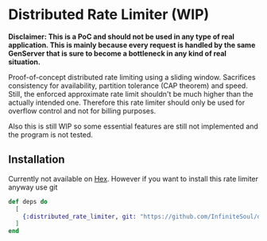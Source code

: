 # Distributed Rate Limiter (WIP)

**Disclaimer: This is a PoC and should not be used in any type of real application. This is mainly because every request 
is handled by the same GenServer that is sure to become a bottleneck in any kind of real situation.**

Proof-of-concept distributed rate limiting using a sliding window. Sacrifices consistency for availability,
partition tolerance (CAP theorem) and speed. Still, the enforced approximate rate limit shouldn't be much higher than
the actually intended one. Therefore this rate limiter should only be used for overflow control and not for billing 
purposes.

Also this is still WIP so some essential features are still not implemented and the program is not tested.

## Installation

Currently not available on [Hex](https://hex.pm/). However if you want to install this rate limiter anyway use git

```elixir
def deps do
  [
    {:distributed_rate_limiter, git: "https://github.com/InfiniteSoul/distributed_rate_limiter.git", branch: "master"}
  ]
end
```
